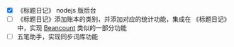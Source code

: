 - [x] 《标题日记》 nodejs 版后台
- [ ] 《标题日记》添加账本的类别，并添加对应的统计功能，集成在 《标题日记》中，实现 [Beancount](https://github.com/beancount/beancount) 类似的一部分功能
- [ ] 五笔助手，实现同步词库功能
